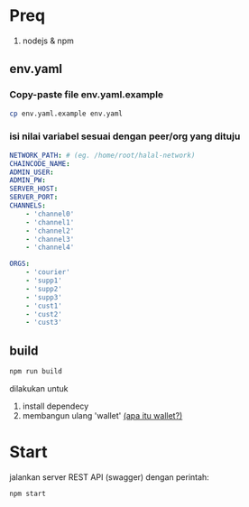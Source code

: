 # Preq
1. nodejs & npm

## env.yaml
### Copy-paste file env.yaml.example
```bash
cp env.yaml.example env.yaml
```
### isi nilai variabel sesuai dengan peer/org yang dituju
```yaml
NETWORK_PATH: # (eg. /home/root/halal-network)
CHAINCODE_NAME:
ADMIN_USER:
ADMIN_PW:
SERVER_HOST:
SERVER_PORT:
CHANNELS:
    - 'channel0'
    - 'channel1'
    - 'channel2'
    - 'channel3'
    - 'channel4'

ORGS:
    - 'courier'
    - 'supp1'
    - 'supp2'
    - 'supp3'
    - 'cust1'
    - 'cust2'
    - 'cust3'
```

## build
```bash
npm run build
```
dilakukan untuk
1. install dependecy
1. membangun ulang 'wallet' [(apa itu wallet?)](https://hyperledger-fabric.readthedocs.io/en/release-2.3/developapps/wallet.html)

# Start
jalankan server REST API (swagger) dengan perintah:
```bash
npm start
```